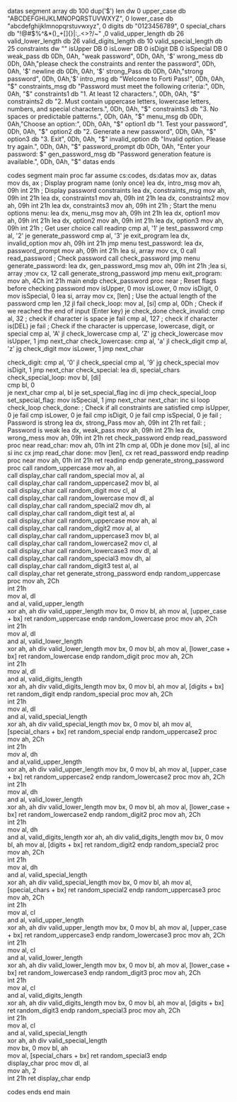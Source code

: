 datas segment
    array db 100 dup('$')
    len dw 0
    upper_case db "ABCDEFGHIJKLMNOPQRSTUVWXYZ", 0
    lower_case db "abcdefghijklmnopqrstuvwxyz", 0
    digits db "0123456789", 0
    special_chars db "!@#$%^&*()_+[]{}|:,.<>?/~" ,0
    valid_upper_length db 26
    valid_lower_length db 26
    valid_digits_length db 10
    valid_special_length db 25
    constraints dw ""
    isUpper DB 0
    isLower DB 0
    isDigit DB 0
    isSpecial DB 0
    weak_pass db 0Dh, 0Ah, "weak password", 0Dh, 0Ah, '$'
    wrong_mess db 0Dh, 0Ah,"please check the constraints and renter the password", 0Dh, 0Ah, '$'
    newline db 0Dh, 0Ah, '$'
    strong_Pass db  0Dh, 0Ah,"strong password",  0Dh, 0Ah,'$'
    intro_msg db "Welcome to Forti Pass!", 0Dh, 0Ah, "$"
    constraints_msg db "Password must meet the following criteria:", 0Dh, 0Ah, "$"
    constraints1 db "1. At least 12 characters.", 0Dh, 0Ah, "$"
    constraints2 db "2. Must contain uppercase letters, lowercase letters, numbers, and special characters.", 0Dh, 0Ah, "$"
    constraints3 db "3. No spaces or predictable patterns.", 0Dh, 0Ah, "$"
    menu_msg db  0Dh, 0Ah,"Choose an option:", 0Dh, 0Ah, "$"
    option1 db "1. Test your password", 0Dh, 0Ah, "$"
    option2 db "2. Generate a new password", 0Dh, 0Ah, "$"
    option3 db "3. Exit", 0Dh, 0Ah, "$"
    invalid_option db "Invalid option. Please try again.", 0Dh, 0Ah, "$"
    password_prompt db  0Dh, 0Ah, "Enter your password: $"
    gen_password_msg db "Password generation feature is available.", 0Dh, 0Ah, "$"
datas ends

codes segment
    main proc far
    assume cs:codes, ds:datas
    mov ax, datas
    mov ds, ax
    ; Display program name (only once)
    lea dx, intro_msg
    mov ah, 09h
    int 21h
    ; Display password constraints
    lea dx, constraints_msg
    mov ah, 09h
    int 21h
    lea dx, constraints1
    mov ah, 09h
    int 21h
    lea dx, constraints2
    mov ah, 09h
    int 21h
    lea dx, constraints3
    mov ah, 09h
    int 21h
    ; Start the menu options
menu:
    lea dx, menu_msg
    mov ah, 09h
    int 21h
    lea dx, option1
    mov ah, 09h
    int 21h
    lea dx, option2
    mov ah, 09h
    int 21h
    lea dx, option3
    mov ah, 09h
    int 21h
    ; Get user choice
    call readinp
    cmp al, '1'
    je test_password
    cmp al, '2'
    je generate_password
    cmp al, '3'
    je exit_program
    lea dx, invalid_option
    mov ah, 09h
    int 21h
    jmp menu
test_password:
    lea dx, password_prompt
    mov ah, 09h
    int 21h
    lea si, array
    mov cx, 0
    call read_password
    ; Check password
    call check_password
    jmp menu
generate_password:
    lea dx, gen_password_msg
    mov ah, 09h
    int 21h
    ;lea si, array
    ;mov cx, 12
    call generate_strong_password
    jmp menu
exit_program:
    mov ah, 4Ch
    int 21h
    main endp
check_password proc near
    ; Reset flags before checking password
    mov isUpper, 0
    mov isLower, 0
    mov isDigit, 0
    mov isSpecial, 0
    lea si, array
    mov cx, [len] ; Use the actual length of the password
    cmp len ,12
    jl fail
check_loop:
    mov al, [si]
    cmp al, 0Dh ; Check if we reached the end of input (Enter key)
    je check_done
    check_invalid:
    cmp al, 32 ; check if character is space
    je fail
    cmp al, 127 ; check if character is(DEL)
    je fail
    ; Check if the character is uppercase, lowercase, digit, or special
    cmp al, 'A'
    jl check_lowercase
    cmp al, 'Z'
    jg check_lowercase
    mov isUpper, 1
    jmp next_char
check_lowercase:
    cmp al, 'a'
    jl check_digit
    cmp al, 'z'
    jg check_digit
    mov isLower, 1
    jmp next_char

check_digit:
    cmp al, '0'
    jl check_special
    cmp al, '9'
    jg check_special
    mov isDigit, 1
    jmp next_char
check_special:
    lea di, special_chars 
check_special_loop:
    mov bl, [di]         
    cmp bl, 0           
    je next_char
    cmp al, bl
    je set_special_flag
    inc di
    jmp check_special_loop
set_special_flag:
    mov isSpecial, 1
    jmp next_char
next_char:
    inc si
    loop check_loop
check_done:
    ; Check if all constraints are satisfied
    cmp isUpper, 0
    je fail
    cmp isLower, 0
    je fail
    cmp isDigit, 0
    je fail
    cmp isSpecial, 0
    je fail
    ; Password is strong
    lea dx, strong_Pass
    mov ah, 09h
    int 21h
    ret
fail:
    ; Password is weak
    lea dx, weak_pass
    mov ah, 09h
    int 21h
    lea dx, wrong_mess
    mov ah, 09h
    int 21h
    ret
check_password endp
read_password proc near
    read_char:
        mov ah, 01h
        int 21h
        cmp al, 0Dh
        je done
        mov [si], al
        inc si
        inc cx
        jmp read_char
    done:
        mov [len], cx
        ret
read_password endp
readinp proc near
    mov ah, 01h
    int 21h
    ret
readinp endp
generate_strong_password proc
    call random_uppercase
    mov ah, al       
    call display_char
    call random_special
    mov al, al     
    call display_char
    call random_uppercase2
    mov bl, al       
    call display_char
    call random_digit
    mov cl, al     
    call display_char
    call random_lowercase
    mov dl, al       
    call display_char
    call random_special2
    mov dh, al       
    call display_char
    call random_digit
    test al, al     
    call display_char
    call random_uppercase
    mov ah, al       
    call display_char
    call random_digit2
    mov al, al     
    call display_char
    call random_uppercase3
    mov bl, al       
    call display_char
    call random_lowercase2
    mov cl, al     
    call display_char
    call random_lowercase3
    mov dl, al       
    call display_char
    call random_special3
    mov dh, al       
    call display_char
    call random_digit3
    test al, al     
    call display_char
    ret
generate_strong_password endp
random_uppercase proc
     mov ah, 2Ch     
    int 21h          
    mov al, dl       
    and al, valid_upper_length    
     xor ah, ah
    div valid_upper_length 
    mov bx, 0
    mov bl, ah
    mov al, [upper_case + bx]
    ret
    random_uppercase endp
    random_lowercase proc
     mov ah, 2Ch     
    int 21h          
    mov al, dl       
    and al, valid_lower_length      
     xor ah, ah
     div valid_lower_length 
    mov bx, 0
    mov bl, ah
    mov al, [lower_case + bx]
    ret
    random_lowercase endp
    random_digit proc
     mov ah, 2Ch     
    int 21h          
    mov al, dl       
    and al, valid_digits_length     
     xor ah, ah
     div valid_digits_length 
    mov bx, 0
    mov bl, ah
    mov al, [digits + bx]
    ret
    random_digit endp
    random_special proc
     mov ah, 2Ch     
    int 21h          
    mov al, dl       
    and al, valid_special_length     
     xor ah, ah
     div valid_special_length 
    mov bx, 0
    mov bl, ah
    mov al, [special_chars + bx]
    ret
random_special endp
random_uppercase2 proc
     mov ah, 2Ch     
    int 21h          
    mov al, dh       
    and al,valid_upper_length     
     xor ah, ah
    div valid_upper_length 
    mov bx, 0
    mov bl, ah
    mov al, [upper_case + bx]
    ret
    random_uppercase2 endp
    random_lowercase2 proc
     mov ah, 2Ch     
    int 21h          
    mov al, dh       
    and al, valid_lower_length      
     xor ah, ah
     div valid_lower_length 
    mov bx, 0
    mov bl, ah
    mov al, [lower_case + bx]
    ret
    random_lowercase2 endp
    random_digit2 proc
     mov ah, 2Ch     
    int 21h          
    mov al, dh       
    and al, valid_digits_length
     xor ah, ah
     div valid_digits_length 
    mov bx, 0
    mov bl, ah
    mov al, [digits + bx]
    ret
    random_digit2 endp
    random_special2 proc
     mov ah, 2Ch     
    int 21h          
    mov al, dh       
    and al, valid_special_length      
     xor ah, ah
     div valid_special_length 
    mov bx, 0
    mov bl, ah
    mov al, [special_chars + bx]
    ret
    random_special2 endp
    random_uppercase3 proc
     mov ah, 2Ch     
    int 21h          
    mov al, cl       
    and al, valid_upper_length     
     xor ah, ah
    div valid_upper_length
    mov bx, 0
    mov bl, ah
    mov al, [upper_case + bx]
    ret
    random_uppercase3 endp
    random_lowercase3 proc
     mov ah, 2Ch     
    int 21h          
    mov al, cl       
    and al, valid_lower_length     
     xor ah, ah
     div valid_lower_length 
    mov bx, 0
    mov bl, ah
    mov al, [lower_case + bx]
    ret
    random_lowercase3 endp
    random_digit3 proc
     mov ah, 2Ch     
    int 21h          
    mov al, cl       
    and al, valid_digits_length      
     xor ah, ah
     div valid_digits_length 
    mov bx, 0
    mov bl, ah
    mov al, [digits + bx]
    ret
    random_digit3 endp
    random_special3 proc
     mov ah, 2Ch     
    int 21h          
    mov al, cl       
    and al, valid_special_length          
     xor ah, ah
     div valid_special_length     
    mov bx, 0
    mov bl, ah  
    mov al, [special_chars + bx]
    ret
    random_special3 endp  
display_char proc
    mov dl, al       
    mov ah, 2        
    int 21h
    ret
display_char endp

codes ends
end main
